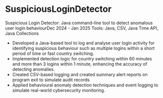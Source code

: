 # SuspiciousLoginDetector
Suspicious Login Detector: Java command-line tool to detect anomalous user login behaviourDec 2024 - Jan 2025
Tools: Java, CSV, Java Time API, Java Collections

- Developed a Java-based tool to log and analyse user login activity for identifying suspicious behaviour such as multiple logins within a short period of time or fast country switching.
- Implemented detection logic for country switching within 60 minutes and more than 3 logins within 1 minute, enhancing the accuracy of detecting anomalies.
- Created CSV-based logging and created summary alert reports on program exit to simulate audit records
- Applied behavioural anomaly detection techniques and event logging to simulate real-world cybersecurity monitoring.
